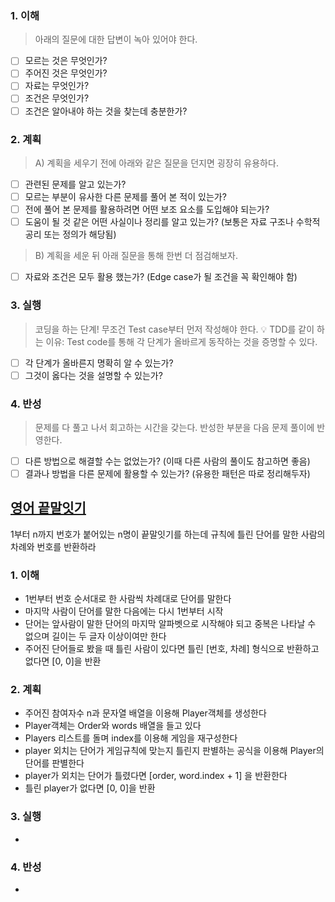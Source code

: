 ### 1. 이해
> 아래의 질문에 대한 답변이 녹아 있어야 한다.

- [ ] 모르는 것은 무엇인가?
- [ ] 주어진 것은 무엇인가?
- [ ] 자료는 무엇인가?
- [ ] 조건은 무엇인가?
- [ ] 조건은 알아내야 하는 것을 찾는데 충분한가?

### 2. 계획
> A) 계획을 세우기 전에 아래와 같은 질문을 던지면 굉장히 유용하다.

- [ ] 관련된 문제를 알고 있는가?
- [ ] 모르는 부분이 유사한 다른 문제를 풀어 본 적이 있는가?
- [ ] 전에 풀어 본 문제를 활용하려면 어떤 보조 요소를 도입해야 되는가?
- [ ] 도움이 될 것 같은 어떤 사실이나 정리를 알고 있는가? (보통은 자료 구조나 수학적 공리 또는 정의가 해당됨)

> B) 계획을 세운 뒤 아래 질문을 통해 한번 더 점검해보자.

- [ ] 자료와 조건은 모두 활용 했는가? (Edge case가 될 조건을 꼭 확인해야 함)

### 3. 실행
> 코딩을 하는 단계! 무조건 Test case부터 먼저 작성해야 한다.
💡 TDD를 같이 하는 이유: Test code를 통해 각 단계가 올바르게 동작하는 것을 증명할 수 있다.

- [ ] 각 단계가 올바른지 명확히 알 수 있는가?
- [ ] 그것이 옳다는 것을 설명할 수 있는가?

### 4. 반성
> 문제를 다 풀고 나서 회고하는 시간을 갖는다. 반성한 부분을 다음 문제 풀이에 반영한다.

- [ ] 다른 방법으로 해결할 수는 없었는가? (이때 다른 사람의 풀이도 참고하면 좋음)
- [ ] 결과나 방법을 다른 문제에 활용할 수 있는가? (유용한 패턴은 따로 정리해두자)

</div>
</details>

## [영어 끝말잇기](https://school.programmers.co.kr/learn/courses/30/lessons/12981?language=java)
1부터 n까지 번호가 붙어있는 n명이 끝말잇기를 하는데 규칙에 틀린 단어를 말한 사람의 차례와 번호를 반환하라

### 1. 이해
- 1번부터 번호 순서대로 한 사람씩 차례대로 단어를 말한다 
- 마지막 사람이 단어를 말한 다음에는 다시 1번부터 시작
- 단어는 앞사람이 말한 단어의 마지막 알파벳으로 시작해야 되고 중복은 나타날 수 없으며 길이는 두 글자 이상이여만 한다 
- 주어진 단어들로 봤을 때 틀린 사람이 있다면 틀린 [번호, 차례] 형식으로 반환하고 없다면 [0, 0]을 반환 

### 2. 계획
- 주어진 참여자수 n과 문자열 배열을 이용해 Player객체를 생성한다
- Player객체는 Order와 words 배열을 들고 있다 
- Players 리스트를 돌며 index를 이용해 게임을 재구성한다 
- player 외치는 단어가 게임규칙에 맞는지 틀린지 판별하는 공식을 이용해 Player의 단어를 판별한다
- player가 외치는 단어가 틀렸다면 [order, word.index + 1] 을 반환한다
- 틀린 player가 없다면 [0, 0]을 반환 
### 3. 실행
- 

### 4. 반성
-
